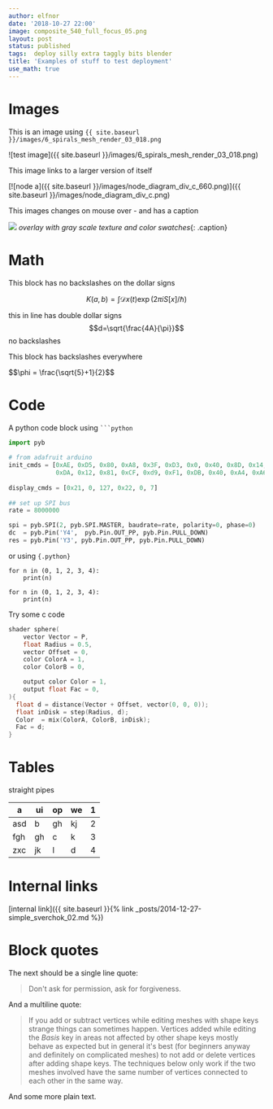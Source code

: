 ```yaml
---
author: elfnor
date: '2018-10-27 22:00'
image: composite_540_full_focus_05.png
layout: post
status: published
tags:  deploy silly extra taggly bits blender
title: 'Examples of stuff to test deployment'
use_math: true
---
```


# Images

This is an image  using 
`{{ site.baseurl }}/images/6_spirals_mesh_render_03_018.png`

![test image]({{ site.baseurl }}/images/6_spirals_mesh_render_03_018.png)

This image links to a larger version of itself

[![node a]({{ site.baseurl }}/images/node_diagram_div_c_660.png)]({{ site.baseurl }}/images/node_diagram_div_c.png)

This images changes on mouse over - and has a caption

<a ><img src="{{ site.baseurl }}/images/overlay_example.png" onmouseover="this.src='{{ site.baseurl }}/images/overlay_example_texture.png'" onmouseout="this.src='{{ site.baseurl }}/images/overlay_example.png'" /></a>
*overlay with gray scale texture and color swatches*{: .caption}


# Math

This block has no backslashes on the dollar signs

$$
K(a,b) = \int \mathcal{D}x(t) \exp(2\pi i S[x]/\hbar)
$$

this in line has double dollar signs $$d=\sqrt{\frac{4A}{\pi}}$$ no backslashes 

This block has backslashes everywhere

\$\$\\phi = \\frac{\\sqrt{5}+1}{2}\$\$

# Code 

A python code block using ` ```python `

```python
import pyb
             
# from adafruit arduino
init_cmds = [0xAE, 0xD5, 0x80, 0xA8, 0x3F, 0xD3, 0x0, 0x40, 0x8D, 0x14, 0x20, 0x00, 0xA1, 0xC8,
             0xDA, 0x12, 0x81, 0xCF, 0xd9, 0xF1, 0xDB, 0x40, 0xA4, 0xA6, 0xAF]
              
display_cmds = [0x21, 0, 127, 0x22, 0, 7]
              
## set up SPI bus              
rate = 8000000

spi = pyb.SPI(2, pyb.SPI.MASTER, baudrate=rate, polarity=0, phase=0)
dc  = pyb.Pin('Y4',  pyb.Pin.OUT_PP, pyb.Pin.PULL_DOWN)
res = pyb.Pin('Y3', pyb.Pin.OUT_PP, pyb.Pin.PULL_DOWN)
```

or using `{.python}`


```{.python}
for n in (0, 1, 2, 3, 4):
    print(n)
```


~~~{.python}
for n in (0, 1, 2, 3, 4):
    print(n)
~~~

Try some c code

```c
shader sphere(
    vector Vector = P,    
    float Radius = 0.5,
    vector Offset = 0,
    color ColorA = 1,
    color ColorB = 0,

    output color Color = 1,
    output float Fac = 0,
){
  float d = distance(Vector + Offset, vector(0, 0, 0));
  float inDisk = step(Radius, d);
  Color  = mix(ColorA, ColorB, inDisk);
  Fac = d;
}
```

# Tables

straight pipes

| a   | ui | op | we | 1 |
|-----|----|----|----|---|
| asd | b  | gh | kj | 2 |
| fgh | gh | c  | k  | 3 |
| zxc | jk | l  | d  | 4 |



# Internal links

[internal link]({{ site.baseurl }}{% link _posts/2014-12-27-simple_sverchok_02.md %})

# Block quotes

The next should be a single line quote:

> Don't ask for permission, ask for forgiveness.

And a multiline quote:

> If you add or subtract vertices while editing meshes with shape keys strange things can sometimes happen. Vertices added while editing the *Basis* key in areas not affected by other shape keys mostly behave as expected but in general it\'s best (for beginners anyway and definitely on complicated meshes) to not add or delete vertices after adding shape keys. The techniques below only work if the two meshes involved have the same number of vertices connected to each other in the same way.

And some more plain text.